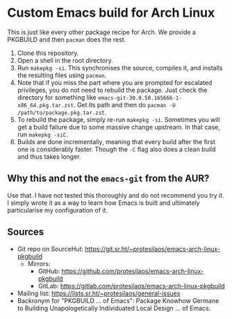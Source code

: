# Custom Emacs build for Arch Linux

This is just like every other package recipe for Arch.  We provide a
PKGBUILD and then `pacman` does the rest.

1. Clone this repository.
2. Open a shell in the root directory.
3. Run `makepkg -si`.  This synchronises the source, compiles it, and
   installs the resulting files using `pacman`.
4. Note that if you miss the part where you are prompted for escalated
   privileges, you do not need to rebuild the package.  Just check the
   directory for something like
   `emacs-git-30.0.50.165666-1-x86_64.pkg.tar.zst`.  Get its path and
   then do `pacman -U /path/to/package.pkg.tar.zst`.
5. To rebuild the package, simply re-run `makepkg -si`.  Sometimes you
   will get a build failure due to some massive change upstream.  In
   that case, run `makepkg -siC`.
6. Builds are done incrementally, meaning that every build after the
   first one is considerably faster.  Though the `-C` flag also does a
   clean build and thus takes longer.

## Why this and not the `emacs-git` from the AUR?

Use that.  I have not tested this thoroughly and do not recommend you
try it.  I simply wrote it as a way to learn how Emacs is built and
ultimately particularise my configuration of it.

## Sources

+ Git repo on SourceHut: <https://git.sr.ht/~protesilaos/emacs-arch-linux-pkgbuild>
  - Mirrors:
    + GitHub: <https://github.com/protesilaos/emacs-arch-linux-pkgbuild>
    + GitLab: <https://gitlab.com/protesilaos/emacs-arch-linux-pkgbuild>
+ Mailing list: <https://lists.sr.ht/~protesilaos/general-issues>
+ Backronym for "PKGBUILD ... of Emacs": Package Knowhow Germane to
  Building Unapologetically Individuated Local Design ... of Emacs.
